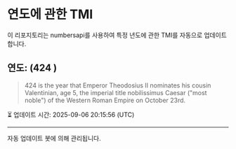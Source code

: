 
# 연도에 관한 TMI

이 리포지토리는 numbersapi를 사용하여 특정 년도에 관한 TMI를 자동으로 업데이트합니다.

## 연도: (424 )
> 424 is the year that Emperor Theodosius II nominates his cousin Valentinian, age 5, the imperial title nobilissimus Caesar ("most noble") of the Western Roman Empire on October 23rd.

⏳ 업데이트 시간: 2025-09-06 20:15:56 (UTC)

---
자동 업데이트 봇에 의해 관리됩니다.
